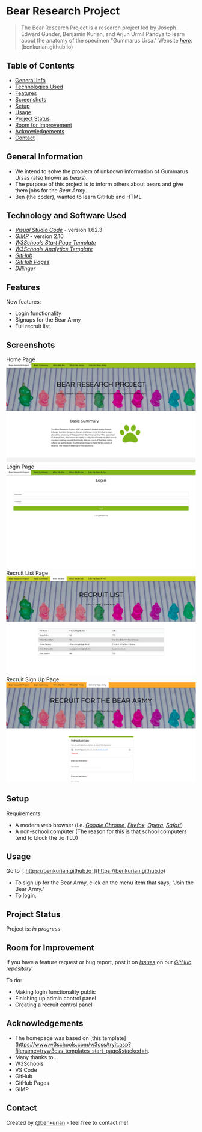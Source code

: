 # Bear Research Project
> The Bear Research Project is a research project led by Joseph Edward Gunder, Benjamin Kurian, and Arjun Urmil Pandya to learn about the anatomy of the specimen "Gummarus Ursa."
> Website [_here_](https://benkurian.github.io). (benkurian.github.io)

## Table of Contents
* [General Info](#general-information)
* [Technologies Used](#technologies-used)
* [Features](#features)
* [Screenshots](#screenshots)
* [Setup](#setup)
* [Usage](#usage)
* [Project Status](#project-status)
* [Room for Improvement](#room-for-improvement)
* [Acknowledgements](#acknowledgements)
* [Contact](#contact)


## General Information
- We intend to solve the problem of unknown information of Gummarus Ursas (also known as *bears*).
- The purpose of this project is to inform others about bears and give them jobs for the *Bear Army*.
- Ben (the coder), wanted to learn GitHub and HTML


## Technology and Software Used
- [_Visual Studio Code_](https://code.visualstudio.com) - version 1.62.3
- [_GIMP_](https://www.gimp.org) - version 2.10
- [_W3Schools Start Page Template_](https://www.w3schools.com/w3css/tryit.asp?filename=tryw3css_templates_start_page&stacked=h)
- [_W3Schools Analytics Template_](https://www.w3schools.com/w3css/tryit.asp?filename=tryw3css_templates_analytics&stacked=h)
- [_GitHub_](https://github.com)
- [_GitHub Pages_](https://pages.github.com)
- [_Dillinger_](https://dillinger.io)


## Features
New features:
- Login functionality
- Signups for the Bear Army
- Full recruit list


## Screenshots
Home Page
![Home Page](/images/screenshots/homepage.png)
Login Page
![Login Page](/images/screenshots/login.png)
Recruit List Page
![Recruit List Page](/images/screenshots/recruitlist.png)
Recruit Sign Up Page
![Recruit Sign Up Page](/images/screenshots/recruitsignup.png)


## Setup
Requirements:
- A modern web browser (i.e. [_Google Chrome_](www.google.com/chrome/), [_Firefox_](www.mozilla.org/firefox), [_Opera_](https://www.opera.com), [_Safari_](https://www.apple.com/safari/)) 
- A non-school computer (The reason for this is that school computers tend to block the .io TLD)

## Usage
Go to [_https://benkurian.github.io_](https://benkurian.github.io)
- To sign up for the Bear Army, click on the menu item that says, "Join the Bear Army."
- To login, <!--Change this later-->

## Project Status
Project is: _in progress_ 

## Room for Improvement
If you have a feature request or bug report, post it on *[_Issues_](https://github.com/benkurian/benkurian.github.io/issues)* on our [_GitHub repository_](https://github.com/benkurian/benkurian.github.io)

To do:
- Making login functionality public
- Finishing up admin control panel
- Creating a recruit control panel


## Acknowledgements
- The homepage was based on [this template](https://www.w3schools.com/w3css/tryit.asp?filename=tryw3css_templates_start_page&stacked=h.
- Many thanks to...
- W3Schools
- VS Code
- GitHub
- GitHub Pages
- GIMP


## Contact
Created by [@benkurian](mailto:bkuroh17@gmail.com) - feel free to contact me!

